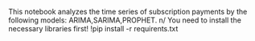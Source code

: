 This notebook analyzes the time series of subscription payments by the following models: ARIMA,SARIMA,PROPHET. n/
You need to install the necessary libraries first!
!pip install -r requirents.txt

